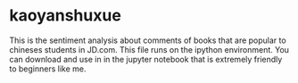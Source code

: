 # kaoyanshuxue
This is the sentiment analysis about comments of books that are popular to chineses students  in JD.com.
This file runs on the ipython environment. You can download and use in in the jupyter notebook that is extremely friendly to beginners like me.
